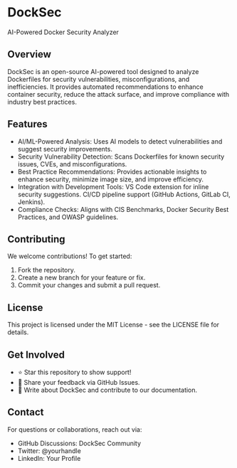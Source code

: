 # DockSec
AI-Powered Docker Security Analyzer

## Overview
DockSec is an open-source AI-powered tool designed to analyze Dockerfiles for security vulnerabilities, misconfigurations, and inefficiencies. It provides automated recommendations to enhance container security, reduce the attack surface, and improve compliance with industry best practices.

## Features
- AI/ML-Powered Analysis: Uses AI models to detect vulnerabilities and suggest security improvements.
- Security Vulnerability Detection: Scans Dockerfiles for known security issues, CVEs, and misconfigurations.
- Best Practice Recommendations: Provides actionable insights to enhance security, minimize image size, and improve efficiency.
- Integration with Development Tools:
VS Code extension for inline security suggestions.
CI/CD pipeline support (GitHub Actions, GitLab CI, Jenkins).
- Compliance Checks: Aligns with CIS Benchmarks, Docker Security Best Practices, and OWASP guidelines.

## Contributing
We welcome contributions! To get started:
1. Fork the repository.
2. Create a new branch for your feature or fix.
3. Commit your changes and submit a pull request.

## License
This project is licensed under the MIT License - see the LICENSE file for details.

## Get Involved
- ⭐ Star this repository to show support!
- 📢 Share your feedback via GitHub Issues.
- 📝 Write about DockSec and contribute to our documentation.

## Contact
For questions or collaborations, reach out via:
- GitHub Discussions: DockSec Community
- Twitter: @yourhandle
- LinkedIn: Your Profile
